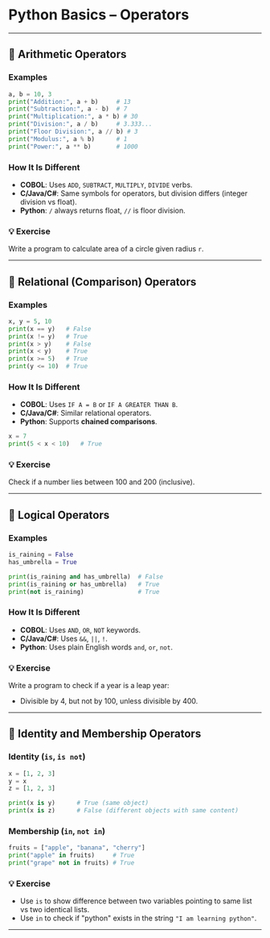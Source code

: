 # Python Basics – Operators

---

## 🔹 Arithmetic Operators

### Examples
```python
a, b = 10, 3
print("Addition:", a + b)     # 13
print("Subtraction:", a - b)  # 7
print("Multiplication:", a * b) # 30
print("Division:", a / b)     # 3.333...
print("Floor Division:", a // b) # 3
print("Modulus:", a % b)      # 1
print("Power:", a ** b)       # 1000
```

### How It Is Different
- **COBOL**: Uses `ADD`, `SUBTRACT`, `MULTIPLY`, `DIVIDE` verbs.  
- **C/Java/C#**: Same symbols for operators, but division differs (integer division vs float).  
- **Python**: `/` always returns float, `//` is floor division.  

### 💡 Exercise
Write a program to calculate area of a circle given radius `r`.  

---

## 🔹 Relational (Comparison) Operators

### Examples
```python
x, y = 5, 10
print(x == y)   # False
print(x != y)   # True
print(x > y)    # False
print(x < y)    # True
print(x >= 5)   # True
print(y <= 10)  # True
```

### How It Is Different
- **COBOL**: Uses `IF A = B` or `IF A GREATER THAN B`.  
- **C/Java/C#**: Similar relational operators.  
- **Python**: Supports **chained comparisons**.  

```python
x = 7
print(5 < x < 10)   # True
```

### 💡 Exercise
Check if a number lies between 100 and 200 (inclusive).  

---

## 🔹 Logical Operators

### Examples
```python
is_raining = False
has_umbrella = True

print(is_raining and has_umbrella)  # False
print(is_raining or has_umbrella)   # True
print(not is_raining)               # True
```

### How It Is Different
- **COBOL**: Uses `AND`, `OR`, `NOT` keywords.  
- **C/Java/C#**: Uses `&&`, `||`, `!`.  
- **Python**: Uses plain English words `and`, `or`, `not`.  

### 💡 Exercise
Write a program to check if a year is a leap year:  
- Divisible by 4, but not by 100, unless divisible by 400.  

---

## 🔹 Identity and Membership Operators

### Identity (`is`, `is not`)
```python
x = [1, 2, 3]
y = x
z = [1, 2, 3]

print(x is y)      # True (same object)
print(x is z)      # False (different objects with same content)
```

### Membership (`in`, `not in`)
```python
fruits = ["apple", "banana", "cherry"]
print("apple" in fruits)     # True
print("grape" not in fruits) # True
```

### 💡 Exercise
- Use `is` to show difference between two variables pointing to same list vs two identical lists.  
- Use `in` to check if "python" exists in the string `"I am learning python"`.  

---

